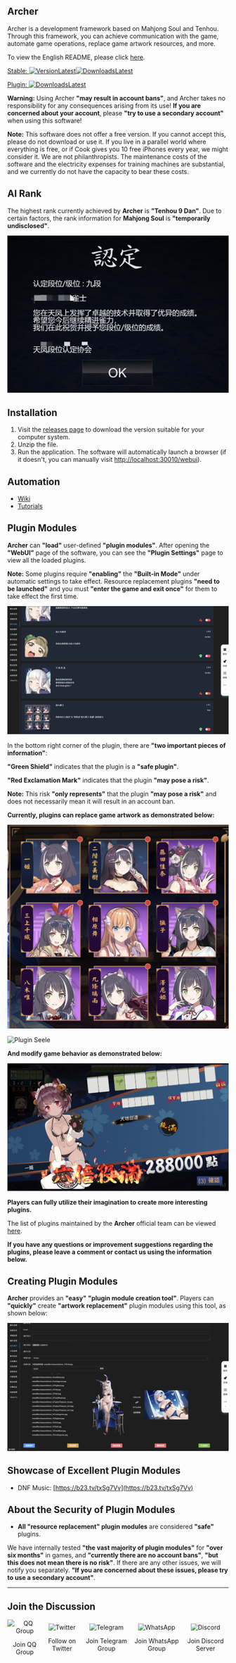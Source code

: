 ## Archer

Archer is a development framework based on Mahjong Soul and Tenhou. Through this framework, you can achieve communication with the game, automate game operations, replace game artwork resources, and more.

To view the English README, please click [here](./README_EN.md).

[Stable: ![VersionLatest](https://img.shields.io/github/release/moxcomic/archer.svg)![DownloadsLatest](https://img.shields.io/github/downloads/moxcomic/archer/latest/total.svg)](https://github.com/moxcomic/archer/releases/latest)

[Plugin: ![DownloadsLatest](https://img.shields.io/github/downloads/moxcomic/archer/plugin/total.svg)](https://github.com/moxcomic/archer/releases/plugin)

**Warning:** Using Archer **"may result in account bans"**, and Archer takes no responsibility for any consequences arising from its use! **If you are concerned about your account**, please **"try to use a secondary account"** when using this software!

**Note:** This software does not offer a free version. If you cannot accept this, please do not download or use it. If you live in a parallel world where everything is free, or if Cook gives you 10 free iPhones every year, we might consider it. We are not philanthropists. The maintenance costs of the software and the electricity expenses for training machines are substantial, and we currently do not have the capacity to bear these costs.

## AI Rank

The highest rank currently achieved by **Archer** is **"Tenhou 9 Dan"**. Due to certain factors, the rank information for **Mahjong Soul** is **"temporarily undisclosed"**.

![rank_9_dan](./rank_9_dan.jpg)

## Installation

1. Visit the [releases page](https://github.com/moxcomic/archer/releases/latest) to download the version suitable for your computer system.
2. Unzip the file.
3. Run the application. The software will automatically launch a browser (if it doesn't, you can manually visit [http://localhost:30010/webui](http://localhost:30010/webui)).

## Automation

- [Wiki](https://github.com/moxcomic/archer/wiki)
- [Tutorials](https://github.com/moxcomic/archer/blob/main/lesson/Navigation.md)

## Plugin Modules

**Archer** can **"load"** user-defined **"plugin modules"**. After opening the **"WebUI"** page of the software, you can see the **"Plugin Settings"** page to view all the loaded plugins.

**Note:** Some plugins require **"enabling"** the **"Built-in Mode"** under automatic settings to take effect. Resource replacement plugins **"need to be launched"** and you must **"enter the game and exit once"** for them to take effect the first time.

![Plugin Setting](./plugin_setting.png)

In the bottom right corner of the plugin, there are **"two important pieces of information"**:

**"Green Shield"** indicates that the plugin is a **"safe plugin"**.

**"Red Exclamation Mark"** indicates that the plugin **"may pose a risk"**.

**Note:** This risk **"only represents"** that the plugin **"may pose a risk"** and does not necessarily mean it will result in an account ban.

**Currently, plugins can replace game artwork as demonstrated below:**

![Plugin JieTouBW](./plugin_jietoubw.png)

![Plugin Seele](./plugin_seele.png)

**And modify game behavior as demonstrated below:**

![Plugin EndingEdit](./plugin_ending_edit.png)

**Players can fully utilize their imagination to create more interesting plugins.**

The list of plugins maintained by the **Archer** official team can be viewed [here](https://github.com/moxcomic/archer/releases/tag/plugin).

**If you have any questions or improvement suggestions regarding the plugins, please leave a comment or contact us using the information below.**

## Creating Plugin Modules

**Archer** provides an **"easy"** **"plugin module creation tool"**. Players can **"quickly"** create **"artwork replacement"** plugin modules using this tool, as shown below:

![Plugin Make](./plugin_make.png)

## Showcase of Excellent Plugin Modules

- DNF Music: [https://b23.tv/txSg7Vv](https://b23.tv/txSg7Vv)

## About the Security of Plugin Modules

- **All "resource replacement" plugin modules** are considered **"safe"** plugins.

We have internally tested **"the vast majority of plugin modules"** for **"over six months"** in games, and **"currently there are no account bans"**, **"but this does not mean there is no risk"**. If there are any other issues, we will notify you separately. **"If you are concerned about these issues, please try to use a secondary account"**.

---

## Join the Discussion

<div style="display: flex; justify-content: space-around; align-items: center;">

  <!-- QQ Group -->
  <div style="text-align: center;">
    <a href="http://qm.qq.com/cgi-bin/qm/qr?_wv=1027&k=lpj-aL7OUe2vy5rSo13Pb-L5nPpLn1SQ&authKey=tlxLDUf6SOkh%2BJtfmgzYW9Ff0oScjghCKMLNRlLUuo1HKBZOk%2BHlfiVi9d05n2LX&noverify=0&group_code=813043834" target="_blank" style="text-decoration: none; color: inherit;">
      <img src="https://img.icons8.com/ios-filled/50/000000/qq.png" alt="QQ Group" width="50" height="50">
      <p>Join QQ Group</p>
    </a>
  </div>

  <!-- Twitter -->
  <div style="text-align: center;">
    <a href="https://x.com/yuukiasunahk" target="_blank" style="text-decoration: none; color: inherit;">
      <img src="https://img.icons8.com/ios-filled/50/000000/twitter.png" alt="Twitter" width="50" height="50">
      <p>Follow on Twitter</p>
    </a>
  </div>

  <!-- Telegram -->
  <div style="text-align: center;">
    <a href="https://t.me/+Ts13JAS-XBZjNWI9" target="_blank" style="text-decoration: none; color: inherit;">
      <img src="https://img.icons8.com/ios-filled/50/000000/telegram-app.png" alt="Telegram" width="50" height="50">
      <p>Join Telegram Group</p>
    </a>
  </div>

  <!-- WhatsApp -->
  <div style="text-align: center;">
    <a href="https://chat.whatsapp.com/Cx7CEyEhpJhGbUTIj8ac1U" target="_blank" style="text-decoration: none; color: inherit;">
      <img src="https://img.icons8.com/ios-filled/50/000000/whatsapp.png" alt="WhatsApp" width="50" height="50">
      <p>Join WhatsApp Group</p>
    </a>
  </div>

  <!-- Discord -->
  <div style="text-align: center;">
    <a href="https://discord.gg/xmCh63XgEB" target="_blank" style="text-decoration: none; color: inherit;">
      <img src="https://img.icons8.com/ios-filled/50/000000/discord-logo.png" alt="Discord" width="50" height="50">
      <p>Join Discord Server</p>
    </a>
  </div>

</div>